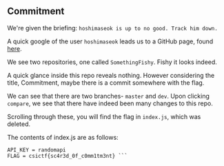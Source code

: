 ## Commitment ##



We're given the briefing: 
```hoshimaseok is up to no good. Track him down.```

A quick google of the user `hoshimaseok` leads us to a GitHub page, found [here](https://github.com/hoshimaseok).

We see two repositories, one called `SomethingFishy`. Fishy it looks indeed. 

A quick glance inside this repo reveals nothing. However considering the title, Commitment, maybe there is a commit somewhere with the flag. 

We can see that there are two branches- `master` and `dev`. Upon clicking `compare`, we see that there have indeed been many changes to this repo. 

Scrolling through these, you will find the flag in `index.js`, which was deleted. 

The contents of index.js are as follows: 
``` 
API_KEY = randomapi
FLAG = csictf{sc4r3d_0f_c0mm1tm3nt} ```
